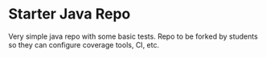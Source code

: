 # Starter Java Repo

Very simple java repo with some basic tests. Repo to be forked by students so they can configure coverage tools, CI, etc.
